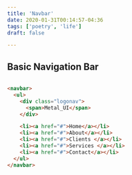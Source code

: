 ```yaml
---
title: 'Navbar'
date: 2020-01-31T00:14:57-04:36
tags: ['poetry', 'life']
draft: false

---
```



Basic Navigation Bar
---------------------------------------


```html

<navbar>
  <ul>
    <div class="logonav">
      <span>Metal_UI</span>
    </div>

    <li><a href="#">Home</a></li>
    <li><a href="#">About</a></li>
    <li><a href="#">Clients </a></li>
    <li><a href="#">Services </a></li>
    <li><a href="#">Contact</a></li>
  </ul>
</navbar>

```
